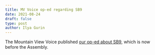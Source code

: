 ```yaml
---
title: MV Voice op-ed regarding SB9
date: 2021-08-24
draft: false
type: post
author: Ilya Gurin
---
```


The Mountain View Voice published [our op-ed about SB9](https://www.mv-voice.com/news/2021/08/15/guest-opinion-in-support-of-sb-9), which is now before the Assembly.
